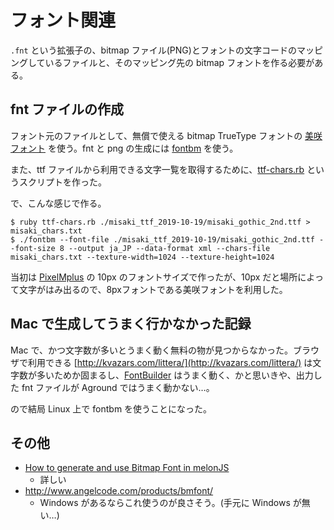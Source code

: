 # フォント関連

`.fnt` という拡張子の、bitmap ファイル(PNG)とフォントの文字コードのマッピングしているファイルと、そのマッピング先の bitmap フォントを作る必要がある。

## fnt ファイルの作成

フォント元のファイルとして、無償で使える bitmap TrueType フォントの [美咲フォント](https://littlelimit.net/misaki.htm) を使う。fnt と png の生成には [fontbm](https://github.com/vladimirgamalyan/fontbm) を使う。

また、ttf ファイルから利用できる文字一覧を取得するために、[ttf-chars.rb](https://gist.github.com/hotchpotch/c150199681482b2e5b7a7d1b5c4660fd) というスクリプトを作った。

で、こんな感じで作る。

```
$ ruby ttf-chars.rb ./misaki_ttf_2019-10-19/misaki_gothic_2nd.ttf > misaki_chars.txt
$ ./fontbm --font-file ./misaki_ttf_2019-10-19/misaki_gothic_2nd.ttf --font-size 8 --output ja_JP --data-format xml --chars-file misaki_chars.txt --texture-width=1024 --texture-height=1024
```

当初は [PixelMplus](http://itouhiro.hatenablog.com/entry/20130602/font) の 10px のフォントサイズで作ったが、10px だと場所によって文字がはみ出るので、8pxフォントである美咲フォントを利用した。


## Mac で生成してうまく行かなかった記録

Mac で、かつ文字数が多いとうまく動く無料の物が見つからなかった。ブラウザで利用できる [http://kvazars.com/littera/](http://kvazars.com/littera/) は文字数が多いためか固まるし、[FontBuilder](https://github.com/andryblack/fontbuilder) はうまく動く、かと思いきや、出力した fnt ファイルが Aground ではうまく動かない…。

ので結局 Linux 上で fontbm を使うことになった。


## その他

- [How to generate and use Bitmap Font in melonJS](https://github.com/melonjs/melonJS/wiki/How-to-generate-and-use-Bitmap-Font-in-melonJS)
  - 詳しい
- http://www.angelcode.com/products/bmfont/
  - Windows があるならこれ使うのが良さそう。(手元に Windows が無い…)

